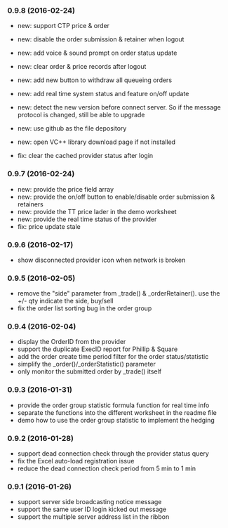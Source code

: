 ﻿### 0.9.8 (2016-02-24)

* new: support CTP price & order
* new: disable the order submission & retainer when logout
* new: add voice & sound prompt on order status update
* new: clear order & price records after logout
* new: add new button to withdraw all queueing orders
* new: add real time system status and feature on/off update
* new: detect the new version before connect server. So if the message protocol is changed, still be able to upgrade
* new: use github as the file depository
* new: open VC++ library download page if not installed 

* fix: clear the cached provider status after login 

### 0.9.7 (2016-02-24)

* new: provide the price field array
* new: provide the on/off button to enable/disable order submission & retainers
* new: provide the TT price lader in the demo worksheet
* new: provide the real time status of the provider
* fix: price update stale

### 0.9.6 (2016-02-17)

* show disconnected provider icon when network is broken

### 0.9.5 (2016-02-05)

* remove the "side" parameter from _trade() & _orderRetainer(). use the +/- qty indicate the side, buy/sell
* fix the order list sorting bug in the order group

### 0.9.4 (2016-02-04)

* display the OrderID from the provider 
* support the duplicate ExecID report for Phillip & Square 
* add the order create time period filter for the order status/statistic
* simplify the _order()/_orderStatistic() parameter
* only monitor the submitted order by _trade() itself

### 0.9.3 (2016-01-31)

* provide the order group statistic formula function for real time info
* separate the functions into the different worksheet in the readme file
* demo how to use the order group statistic to implement the hedging

### 0.9.2 (2016-01-28)

* support dead connection check through the provider status query
* fix the Excel auto-load registration issue
* reduce the dead connection check period from 5 min to 1 min


### 0.9.1 (2016-01-26)

* support server side broadcasting notice message
* support the same user ID login kicked out message
* support the multiple server address list in the ribbon

